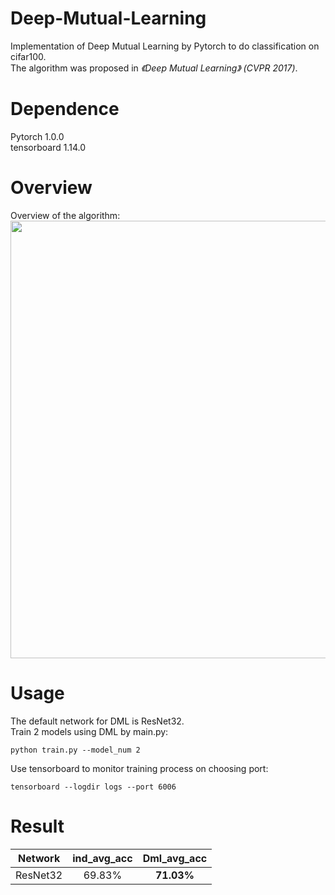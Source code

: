 # Deep-Mutual-Learning
Implementation of Deep Mutual Learning by Pytorch to do classification on cifar100.  
The algorithm was proposed in *《Deep Mutual Learning》 (CVPR 2017)*.
# Dependence
Pytorch 1.0.0  
tensorboard 1.14.0
# Overview
Overview of the algorithm:  
<img src="https://raw.githubusercontent.com/chxy95/Deep-Mutual-Learning/master/images/Overview.png" width="700"/>
# Usage
The default network for DML is ResNet32.  
Train 2 models using DML by main.py:  
```
python train.py --model_num 2
```
Use tensorboard to monitor training process on choosing port:
```
tensorboard --logdir logs --port 6006
```
# Result
| Network | ind_avg_acc | Dml_avg_acc|
|---------|:-----------:|:----------:|
|ResNet32 |   69.83%    | **71.03%** |
